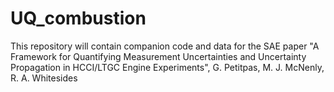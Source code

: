 # UQ_combustion

This repository will contain companion code and data for the SAE paper "A Framework for Quantifying Measurement Uncertainties 
and Uncertainty Propagation in HCCI/LTGC Engine Experiments", G. Petitpas, M. J. McNenly, R. A. Whitesides

